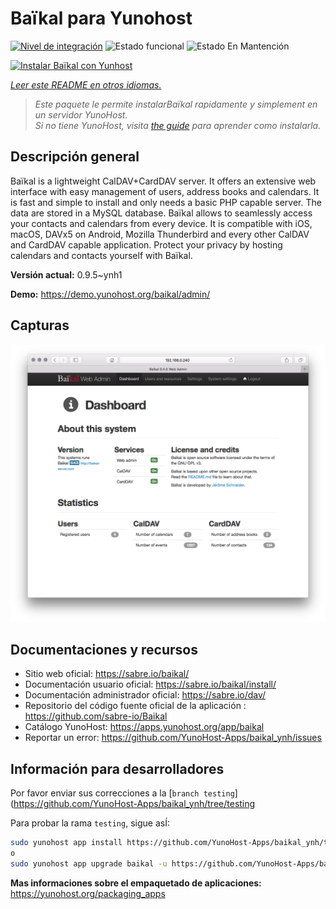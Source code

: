 <!--
Este archivo README esta generado automaticamente<https://github.com/YunoHost/apps/tree/master/tools/readme_generator>
No se debe editar a mano.
-->

# Baïkal para Yunohost

[![Nivel de integración](https://dash.yunohost.org/integration/baikal.svg)](https://ci-apps.yunohost.org/ci/apps/baikal/) ![Estado funcional](https://ci-apps.yunohost.org/ci/badges/baikal.status.svg) ![Estado En Mantención](https://ci-apps.yunohost.org/ci/badges/baikal.maintain.svg)

[![Instalar Baïkal con Yunhost](https://install-app.yunohost.org/install-with-yunohost.svg)](https://install-app.yunohost.org/?app=baikal)

*[Leer este README en otros idiomas.](./ALL_README.md)*

> *Este paquete le permite instalarBaïkal rapidamente y simplement en un servidor YunoHost.*  
> *Si no tiene YunoHost, visita [the guide](https://yunohost.org/install) para aprender como instalarla.*

## Descripción general

Baïkal is a lightweight CalDAV+CardDAV server. It offers an extensive web interface with easy management of users, address books and calendars. It is fast and simple to install and only needs a basic PHP capable server. The data are stored in a MySQL database. Baïkal allows to seamlessly access your contacts and calendars from every device. It is compatible with iOS, macOS, DAVx5 on Android, Mozilla Thunderbird and every other CalDAV and CardDAV capable application. Protect your privacy by hosting calendars and contacts yourself with Baïkal.

**Versión actual:** 0.9.5~ynh1

**Demo:** <https://demo.yunohost.org/baikal/admin/>

## Capturas

![Captura de Baïkal](./doc/screenshots/baikal-in-use.png)

## Documentaciones y recursos

- Sitio web oficial: <https://sabre.io/baikal/>
- Documentación usuario oficial: <https://sabre.io/baikal/install/>
- Documentación administrador oficial: <https://sabre.io/dav/>
- Repositorio del código fuente oficial de la aplicación : <https://github.com/sabre-io/Baikal>
- Catálogo YunoHost: <https://apps.yunohost.org/app/baikal>
- Reportar un error: <https://github.com/YunoHost-Apps/baikal_ynh/issues>

## Información para desarrolladores

Por favor enviar sus correcciones a la [`branch testing`](https://github.com/YunoHost-Apps/baikal_ynh/tree/testing

Para probar la rama `testing`, sigue asÍ:

```bash
sudo yunohost app install https://github.com/YunoHost-Apps/baikal_ynh/tree/testing --debug
o
sudo yunohost app upgrade baikal -u https://github.com/YunoHost-Apps/baikal_ynh/tree/testing --debug
```

**Mas informaciones sobre el empaquetado de aplicaciones:** <https://yunohost.org/packaging_apps>

